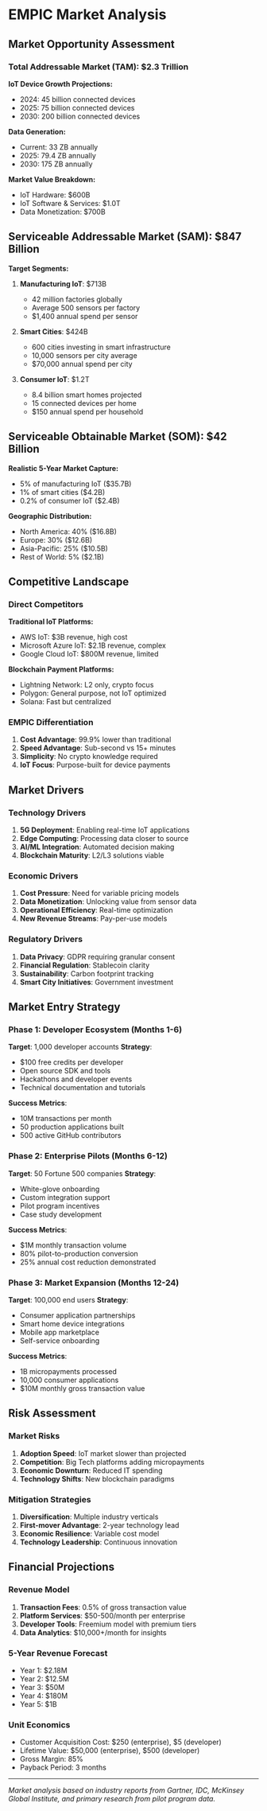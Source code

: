 # EMPIC Market Analysis

## Market Opportunity Assessment

### Total Addressable Market (TAM): $2.3 Trillion

**IoT Device Growth Projections:**
- 2024: 45 billion connected devices
- 2025: 75 billion connected devices  
- 2030: 200 billion connected devices

**Data Generation:**
- Current: 33 ZB annually
- 2025: 79.4 ZB annually
- 2030: 175 ZB annually

**Market Value Breakdown:**
- IoT Hardware: $600B
- IoT Software & Services: $1.0T
- Data Monetization: $700B

## Serviceable Addressable Market (SAM): $847 Billion

**Target Segments:**
1. **Manufacturing IoT**: $713B
   - 42 million factories globally
   - Average 500 sensors per factory
   - $1,400 annual spend per sensor

2. **Smart Cities**: $424B
   - 600 cities investing in smart infrastructure
   - 10,000 sensors per city average
   - $70,000 annual spend per city

3. **Consumer IoT**: $1.2T
   - 8.4 billion smart homes projected
   - 15 connected devices per home
   - $150 annual spend per household

## Serviceable Obtainable Market (SOM): $42 Billion

**Realistic 5-Year Market Capture:**
- 5% of manufacturing IoT ($35.7B)
- 1% of smart cities ($4.2B)  
- 0.2% of consumer IoT ($2.4B)

**Geographic Distribution:**
- North America: 40% ($16.8B)
- Europe: 30% ($12.6B)
- Asia-Pacific: 25% ($10.5B)
- Rest of World: 5% ($2.1B)

## Competitive Landscape

### Direct Competitors
**Traditional IoT Platforms:**
- AWS IoT: $3B revenue, high cost
- Microsoft Azure IoT: $2.1B revenue, complex
- Google Cloud IoT: $800M revenue, limited

**Blockchain Payment Platforms:**
- Lightning Network: L2 only, crypto focus
- Polygon: General purpose, not IoT optimized
- Solana: Fast but centralized

### EMPIC Differentiation
1. **Cost Advantage**: 99.9% lower than traditional
2. **Speed Advantage**: Sub-second vs 15+ minutes
3. **Simplicity**: No crypto knowledge required
4. **IoT Focus**: Purpose-built for device payments

## Market Drivers

### Technology Drivers
1. **5G Deployment**: Enabling real-time IoT applications
2. **Edge Computing**: Processing data closer to source
3. **AI/ML Integration**: Automated decision making
4. **Blockchain Maturity**: L2/L3 solutions viable

### Economic Drivers
1. **Cost Pressure**: Need for variable pricing models
2. **Data Monetization**: Unlocking value from sensor data
3. **Operational Efficiency**: Real-time optimization
4. **New Revenue Streams**: Pay-per-use models

### Regulatory Drivers
1. **Data Privacy**: GDPR requiring granular consent
2. **Financial Regulation**: Stablecoin clarity
3. **Sustainability**: Carbon footprint tracking
4. **Smart City Initiatives**: Government investment

## Market Entry Strategy

### Phase 1: Developer Ecosystem (Months 1-6)
**Target**: 1,000 developer accounts
**Strategy**: 
- $100 free credits per developer
- Open source SDK and tools
- Hackathons and developer events
- Technical documentation and tutorials

**Success Metrics**:
- 10M transactions per month
- 50 production applications built
- 500 active GitHub contributors

### Phase 2: Enterprise Pilots (Months 6-12)
**Target**: 50 Fortune 500 companies
**Strategy**:
- White-glove onboarding
- Custom integration support
- Pilot program incentives
- Case study development

**Success Metrics**:
- $1M monthly transaction volume
- 80% pilot-to-production conversion
- 25% annual cost reduction demonstrated

### Phase 3: Market Expansion (Months 12-24)
**Target**: 100,000 end users
**Strategy**:
- Consumer application partnerships
- Smart home device integrations
- Mobile app marketplace
- Self-service onboarding

**Success Metrics**:
- 1B micropayments processed
- 10,000 consumer applications
- $10M monthly gross transaction value

## Risk Assessment

### Market Risks
1. **Adoption Speed**: IoT market slower than projected
2. **Competition**: Big Tech platforms adding micropayments
3. **Economic Downturn**: Reduced IT spending
4. **Technology Shifts**: New blockchain paradigms

### Mitigation Strategies
1. **Diversification**: Multiple industry verticals
2. **First-mover Advantage**: 2-year technology lead
3. **Economic Resilience**: Variable cost model
4. **Technology Leadership**: Continuous innovation

## Financial Projections

### Revenue Model
1. **Transaction Fees**: 0.5% of gross transaction value
2. **Platform Services**: $50-500/month per enterprise
3. **Developer Tools**: Freemium model with premium tiers
4. **Data Analytics**: $10,000+/month for insights

### 5-Year Revenue Forecast
- Year 1: $2.18M
- Year 2: $12.5M  
- Year 3: $50M
- Year 4: $180M
- Year 5: $1B

### Unit Economics
- Customer Acquisition Cost: $250 (enterprise), $5 (developer)
- Lifetime Value: $50,000 (enterprise), $500 (developer)
- Gross Margin: 85%
- Payback Period: 3 months

---

*Market analysis based on industry reports from Gartner, IDC, McKinsey Global Institute, and primary research from pilot program data.*